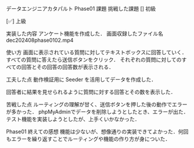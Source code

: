データエンジニアカタパルト Phase01 課題
挑戦した課題
[] 初級

[✅] 上級

実装した内容
アンケート機能を作成した．
画面収録したファイル名
dec202408phase0102.mp4

使い方
画面に表示されている質問に対してテキストボックスに回答していく．
すべての質問に答えたら送信ボタンをクリック．
それぞれの質問に対してのすべての回答とその回答の回答数が表示される．

工夫した点
動作検証用に Seeder を活用してデータを作成した．

回答者に結果を見せられるように質問に対する回答とその数を表示した．

苦戦した点
ルーティングの理解が甘く、送信ボタンを押した後の動作でエラーが多かった．
phpMyAdminでデータを削除しようとしたとき、エラーが出た．
テスト機能を実装しようとしたが、上手くいかなかった．

Phase01 終えての感想
機能は少ないが、想像通りの実装できてよかった．何回もエラーを繰り返すことでルーティングや機能の作り方が身についた．